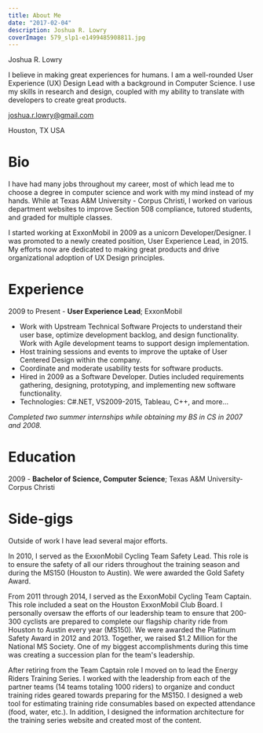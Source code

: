 ```yaml
---
title: About Me
date: "2017-02-04"
description: Joshua R. Lowry
coverImage: 579_slp1-e1499485908811.jpg
---
```


Joshua R. Lowry

I believe in making great experiences for humans. I am a well-rounded User Experience (UX) Design Lead with a background in Computer Science. I use my skills in research and design, coupled with my ability to translate with developers to create great products.

[joshua.r.lowry@gmail.com](mailto:joshua.r.lowry@gmail.com)

Houston, TX USA

# Bio

I have had many jobs throughout my career, most of which lead me to choose a degree in computer science and work with my mind instead of my hands. While at Texas A&M University - Corpus Christi, I worked on various department websites to improve Section 508 compliance, tutored students, and graded for multiple classes.

I started working at ExxonMobil in 2009 as a unicorn Developer/Designer. I was promoted to a newly created position, User Experience Lead, in 2015. My efforts now are dedicated to making great products and drive organizational adoption of UX Design principles.

# Experience

2009 to Present - **User Experience Lead**; ExxonMobil

- Work with Upstream Technical Software Projects to understand their user base, optimize development backlog, and design functionality. Work with Agile development teams to support design implementation.
- Host training sessions and events to improve the uptake of User Centered Design within the company.
- Coordinate and moderate usability tests for software products.
- Hired in 2009 as a Software Developer. Duties included requirements gathering, designing, prototyping, and implementing new software functionality.
- Technologies: C#.NET, VS2009-2015, Tableau, C++, and more...

_Completed two summer internships while obtaining my BS in CS in 2007 and 2008._

# Education

2009 - **Bachelor of Science, Computer Science**; Texas A&M University-Corpus Christi

# Side-gigs

Outside of work I have lead several major efforts.

In 2010, I served as the ExxonMobil Cycling Team Safety Lead. This role is to ensure the safety of all our riders throughout the training season and during the MS150 (Houston to Austin). We were awarded the Gold Safety Award.

From 2011 through 2014, I served as the ExxonMobil Cycling Team Captain. This role included a seat on the Houston ExxonMobil Club Board. I personally oversaw the efforts of our leadership team to ensure that 200-300 cyclists are prepared to complete our flagship charity ride from Houston to Austin every year (MS150). We were awarded the Platinum Safety Award in 2012 and 2013. Together, we raised $1.2 Million for the National MS Society. One of my biggest accomplishments during this time was creating a succession plan for the team's leadership.

After retiring from the Team Captain role I moved on to lead the Energy Riders Training Series. I worked with the leadership from each of the partner teams (14 teams totaling 1000 riders) to organize and conduct training rides geared towards preparing for the MS150. I designed a web tool for estimating training ride consumables based on expected attendance (food, water, etc.). In addition, I designed the information architecture for the training series website and created most of the content.
